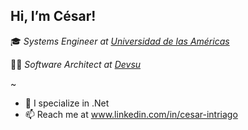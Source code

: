 <h2>Hi, I’m César!</h2>


🎓 *Systems Engineer at [Universidad de las Américas](https://www.udla.edu.ec/)*

😶‍🌫️ *Software Architect at [Devsu](https://www.devsu.com)*

~

- 🌱 I specialize in .Net
- 📫 Reach me at www.linkedin.com/in/cesar-intriago

<!---
ForerunnerG34/ForerunnerG34 is a ✨ special ✨ repository because its `README.md` (this file) appears on your GitHub profile.
You can click the Preview link to take a look at your changes.
--->
